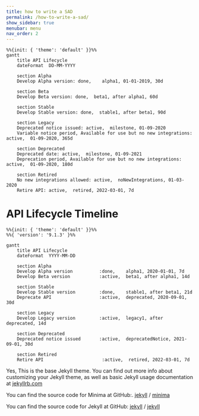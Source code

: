 ```yaml
---
title: how to write a SAD 
permalink: /how-to-write-a-sad/
show_sidebar: true
menubar: menu
nav_order: 2
---
```

```mermaid
%%{init: { 'theme': 'default' }}%%
gantt
    title API Lifecycle
    dateFormat  DD-MM-YYYY

    section Alpha
    Develop Alpha version: done,    alpha1, 01-01-2019, 30d

    section Beta
    Develop Beta version: done,  beta1, after alpha1, 60d

    section Stable
    Develop Stable version: done,  stable1, after beta1, 90d

    section Legacy
    Deprecated notice issued: active,  milestone, 01-09-2020
    Variable notice period, Available for use but no new integrations: active,  01-09-2020, 365d

    section Deprecated
    Deprecated date: active,  milestone, 01-09-2021
    Deprecation period, Available for use but no new integrations: active,  01-09-2020, 180d

    section Retired
    No new integrations allowed: active,  noNewIntegrations, 01-03-2020
    Retire API: active,  retired, 2022-03-01, 7d

```


# API Lifecycle Timeline

```mermaid
%%{init: { 'theme': 'default' }}%%
%%{ 'version': '9.1.3' }%%

gantt
    title API Lifecycle
    dateFormat  YYYY-MM-DD

    section Alpha
    Develop Alpha version          :done,    alpha1, 2020-01-01, 7d
    Develop Beta version           :active,  beta1, after alpha1, 14d

    section Stable
    Develop Stable version         :done,    stable1, after beta1, 21d
    Deprecate API                  :active,  deprecated, 2020-09-01, 30d

    section Legacy
    Develop Legacy version         :active,  legacy1, after deprecated, 14d

    section Deprecated
    Deprecated notice issued       :active,  deprecatedNotice, 2021-09-01, 30d

    section Retired
    Retire API                      :active,  retired, 2022-03-01, 7d

```
Yes, This is the base Jekyll theme. You can find out more info about customizing your Jekyll theme, as well as basic Jekyll usage documentation at [jekyllrb.com](https://jekyllrb.com/)

You can find the source code for Minima at GitHub:.
[jekyll][jekyll-organization] /
[minima](https://github.com/jekyll/minima)

You can find the source code for Jekyll at GitHub:
[jekyll][jekyll-organization] /
[jekyll](https://github.com/jekyll/jekyll)


[jekyll-organization]: https://github.com/jekyll

